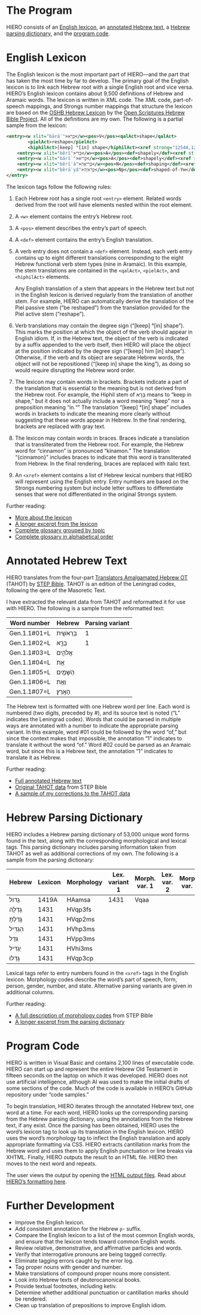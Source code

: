 # The Program
HIERO consists of an [English lexicon](#english-lexicon), an [annotated Hebrew text](#annotated-hebrew-text), a [Hebrew parsing dictionary](#hebrew-parsing-dictionary), and the [program code](#program-code).

# English Lexicon
The English lexicon is the most important part of HIERO—and the part that has taken the most time by far to develop. The primary goal of the English lexicon is to link each Hebrew root with a single English root and vice versa. HIERO’s English lexicon contains about 9,500 definitions of Hebrew and Aramaic words. The lexicon is written in XML code. The XML code, part-of-speech mappings, and Strongs number mappings that structure the lexicon are based on the [OSHB Hebrew Lexicon](http://github.com/openscriptures/HebrewLexicon/blob/master/LexicalIndex.xml) by the [Open Scriptures Hebrew Bible Project](http://hb.openscriptures.org/). All of the definitions are my own. The following is a partial sample from the lexicon:
```xml
<entry><w xlit="bārāʾ">בָּרָא</w><pos>V</pos><qalAct>shape</qalAct>
		<pielAct>reshape</pielAct>
		<hiphilAct>[keep] °[in] shape</hiphilAct><xref strong="1254A,1254B" />
	<entry><w xlit="bĕrî">בְּרִי</w><pos>A</pos><def>shapely</def><xref strong="1274" /></entry>
	<entry><w xlit="bārîʾ">בָּרִיא</w><pos>A</pos><def>shapely</def><xref strong="1277" /></entry>
	<entry><w xlit="bĕrîʾâ">בְּרִיאָה</w><pos>N</pos><def>shaping</def><xref strong="1278" /></entry>
	<entry><w xlit="bĕrāʾyâ">בְּרָאיָה</w><pos>Np</pos><def>shaped-of-Yʜ</def><xref strong="1256" /></entry>
</entry>
```
The lexicon tags follow the following rules:
1. Each Hebrew root has a single root `<entry>` element. Related words derived from the root will have <entry> elements nested within the root element.
2. A `<w>` element contains the entry’s Hebrew root.
3. A `<pos>` element describes the entry’s part of speech.
4. A `<def>` element contains the entry’s English translation.
5. A verb entry does not contain a `<def>` element. Instead, each verb entry contains up to eight different translations corresponding to the eight Hebrew functional verb stem types (nine in Aramaic). In this example, the stem translations are contained in the `<qalAct>`, `<pielAct>`, and `<hiphilAct>` elements.

   Any English translation of a stem that appears in the Hebrew text but not in the English lexicon is derived regularly from the translation of another stem. For example, HIERO can automatically derive the translation of the Piel passive stem (“be reshaped”) from the translation provided for the Piel active stem (“reshape”).
6. Verb translations may contain the degree sign (“[keep] °[in] shape”). This marks the position at which the object of the verb should appear in English idiom. If, in the Hebrew text, the object of the verb is indicated by a suffix appended to the verb itself, then HIERO will place the object at the position indicated by the degree sign (“[keep] him [in] shape”). Otherwise, if the verb and its object are separate Hebrew words, the object will not be repositioned (“[keep in] shape the king”), as doing so would require disrupting the Hebrew word order.
7. The lexicon may contain words in brackets. Brackets indicate a part of the translation that is essential to the meaning but is not derived from the Hebrew root. For example, the Hiphil stem of בָּרָא means to “keep in shape,” but it does not actually include a word meaning “keep” nor a preposition meaning “in.“” The translation “[keep] °[in] shape” includes words in brackets to indicate the meaning more clearly without suggesting that these words appear in Hebrew. In the final rendering, brackets are replaced with gray text.
8. The lexicon may contain words in braces. Braces indicate a translation that is transliterated from the Hebrew root. For example, the Hebrew word for “cinnamon” is pronounced “kinamon.” The translation “{cinnamon}” includes braces to indicate that this word is transliterated from Hebrew. In the final rendering, braces are replaced with italic text.
9. An `<xref>` element contains a list of Hebrew lexical numbers that HIERO will represent using the English entry. Entry numbers are based on the Strongs numbering system but include letter suffixes to differentiate senses that were not differentiated in the original Strongs system.

Further reading:
- [More about the lexicon](lexicon.md)
- [A longer excerpt from the lexicon](resource%20samples/multilex_EXCERPT.xml)
- [Complete glossary grouped by topic](read/glossary.html)
- [Complete glossary in alphabetical order](read/glossary-alphabetical.html)

# Annotated Hebrew Text
HIERO translates from the four-part [Translators Amalgamated Hebrew OT](http://github.com/STEPBible/STEPBible-Data/tree/master/Translators%20Amalgamated%20OT%2BNT) (TAHOT) by [STEP Bible](http://www.stepbible.org/). TAHOT is an edition of the Leningrad codex, following the qere of the Masoretic Text.

I have extracted the relevant data from TAHOT and reformatted it for use with HIERO. The following is a sample from the reformatted text:

|Word number|Hebrew|Parsing variant|
|-----|-----|-----|
|Gen.1.1#01=L|בְּרֵאשִׁ֖ית|1|
|Gen.1.1#02=L|בָּרָ֣א|1|
|Gen.1.1#03=L|אֱלֹהִ֑ים||
|Gen.1.1#04=L|אֵ֥ת||
|Gen.1.1#05=L|הַשָּׁמַ֖יִם||
|Gen.1.1#06=L|וְאֵ֥ת||
|Gen.1.1#07=L|הָאָֽרֶץ׃||

The Hebrew text is formatted with one Hebrew word per line. Each word is numbered (two digits, preceded by #), and its source text is noted (“L” indicates the Leningrad codex). Words that could be parsed in multiple ways are annotated with a number to indicate the appropriate parsing variant. In this example, word #01 could be followed by the word “of,” but since the context makes that impossible, the annotation “1” indicates to translate it without the word “of.” Word #02 could be parsed as an Aramaic word, but since this is a Hebrew text, the annotation “1” indicates to translate it as Hebrew.

Further reading:
- [Full annotated Hebrew text](resource%20samples/annotatedHebrewText.bin)
- [Original TAHOT data](https://github.com/STEPBible/STEPBible-Data/tree/master/Translators%20Amalgamated%20OT%2BNT) from STEP Bible
- [A sample of my corrections to the TAHOT data](resource%20samples/Hebrew%20OT%20Overlay_EXCERPT.txt)

# Hebrew Parsing Dictionary
HIERO includes a Hebrew parsing dictionary of 53,000 unique word forms found in the text, along with the corresponding morphological and lexical tags. This parsing dictionary includes parsing information taken from TAHOT as well as additional corrections of my own. The following is a sample from the parsing dictionary:

|Hebrew|Lexicon|Morphology|Lex. variant 1|Morph. var. 1|Lex. var. 2|Morph. var. 2|
|-----|-----|-----|-----|-----|-----|-----|
|גָדוֹל|1419A|HAamsa|1431|Vqaa|||
|גָדְלָה|1431|HVqp3fs|||||
|גָּדַלְתָּ|1431|HVqp2ms|||||
|הִגְדִּיל|1431|HVhp3ms|||||
|גִּדַּל|1431|HVpp3ms|||||
|יַגְדִּיל|1431|HVhi3ms|||||
|גָּדְלוּ|1431|HVqp3cp|||||

Lexical tags refer to entry numbers found in the `<xref>` tags in the English lexicon. Morphology codes describe the word’s part of speech, form, person, gender, number, and state. Alternative parsing variants are given in additional columns.

Further reading:
- [A full description of morphology codes](http://docs.google.com/document/d/1wQ67vPIrNxvICy5QmSeromQUJmePml1nQxv7n1gJ8qw)  from STEP Bible
- [A longer excerpt from the parsing dictionary](resource%20samples/parsingDictionary_EXCERPT.bin)

# Program Code
HIERO is written in Visual Basic and contains 2,100 lines of executable code. HIERO can start up and represent the entire Hebrew Old Testament in fifteen seconds on the laptop on which it was developed. HIERO does not use artificial intelligence, although AI was used to make the initial drafts of some sections of the code. Much of the code is available in HIERO’s GitHub repository under “code samples.”

To begin translation, HIERO iterates through the annotated Hebrew text, one word at a time. For each word, HIERO looks up the corresponding parsing from the Hebrew parsing dictionary, using the annotations from the Hebrew text, if any exist. Once the parsing has been obtained, HIERO uses the word’s lexicon tag to look up its translation in the English lexicon. HIERO uses the word’s morphology tag to inflect the English translation and apply appropriate formatting via CSS. HIERO extracts cantillation marks from the Hebrew word and uses them to apply English punctuation or line breaks via XHTML. Finally, HIERO outputs the result to an HTML file. HIERO then moves to the next word and repeats.

The user views the output by opening the [HTML output files](read/). Read about [HIERO’s formatting here](reading.md#formatting).

# Further Development
- Improve the English lexicon.
- Add consistent annotation for the Hebrew ון- suffix.
- Compare the English lexicon to a list of the most common English words, and ensure that the lexicon tends toward common English words.
- Review relative, demonstrative, and affirmative particles and words.
- Verify that interrogative pronouns are being tagged correctly.
- Eliminate tagging errors caught by the error log.
- Tag proper nouns with gender and number.
- Make translations of compound proper nouns more consistent.
- Look into Hebrew texts of deuterocanonical books.
- Provide textual footnotes, including ketiv.
- Determine whether additional punctuation or cantillation marks should be rendered.
- Clean up translation of prepositions to improve English idiom.
